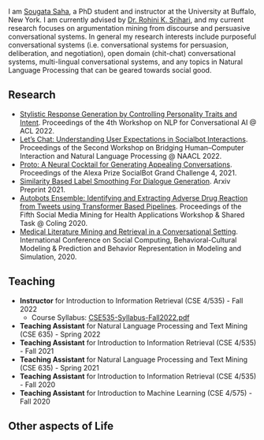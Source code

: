 I am [Sougata Saha](https://www.linkedin.com/in/sougata-saha-8964149a/), a PhD student and instructor at the University at Buffalo, New York. I am currently advised by [Dr. Rohini K. Srihari](https://www.acsu.buffalo.edu/~rohini/), and my current research focuses on argumentation mining from discourse and persuasive conversational systems. In general my research interests include purposeful conversational systems (i.e. conversational systems for persuasion, deliberation, and negotiation), open domain (chit-chat) conversational systems, multi-lingual conversational systems, and any topics in Natural Language Processing that can be geared towards social good.

## Research
- [Stylistic Response Generation by Controlling Personality Traits and Intent](https://aclanthology.org/2022.nlp4convai-1.16/). Proceedings of the 4th Workshop on NLP for Conversational AI @ ACL 2022.
- [Let’s Chat: Understanding User Expectations in Socialbot Interactions](https://aclanthology.org/2022.hcinlp-1.5.pdf). Proceedings of the Second Workshop on Bridging Human–Computer Interaction and Natural Language Processing @ NAACL 2022.
- [Proto: A Neural Cocktail for Generating Appealing Conversations](https://arxiv.org/pdf/2109.02513.pdf). Proceedings of the Alexa Prize SocialBot Grand Challenge 4, 2021.
- [Similarity Based Label Smoothing For Dialogue Generation](https://arxiv.org/pdf/2107.11481.pdf). Arxiv Preprint 2021.
- [Autobots Ensemble: Identifying and Extracting Adverse Drug Reaction from Tweets using Transformer Based Pipelines](https://aclanthology.org/2020.smm4h-1.16/). Proceedings of the Fifth Social Media Mining for Health Applications Workshop & Shared Task @ Coling 2020.
- [Medical Literature Mining and Retrieval in a Conversational Setting](https://arxiv.org/pdf/2108.01436.pdf). International Conference on Social Computing, Behavioral-Cultural Modeling & Prediction and Behavior Representation in Modeling and Simulation, 2020.

## Teaching
- **Instructor** for Introduction to Information Retrieval (CSE 4/535) - Fall 2022
  - Course Syllabus: [CSE535-Syllabus-Fall2022.pdf](https://github.com/sougata-ub/sougata-ub.github.io/files/9240948/CSE535-Syllabus-Fall2022.pdf)
- **Teaching Assistant** for Natural Language Processing and Text Mining (CSE 635) - Spring 2022
- **Teaching Assistant** for Introduction to Information Retrieval (CSE 4/535) - Fall 2021
- **Teaching Assistant** for Natural Language Processing and Text Mining (CSE 635) - Spring 2021
- **Teaching Assistant** for Introduction to Information Retrieval (CSE 4/535) - Fall 2020
- **Teaching Assistant** for Introduction to Machine Learning (CSE 4/575) - Fall 2020

## Other aspects of Life
